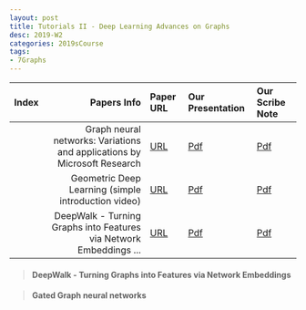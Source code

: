 ```yaml
---
layout: post
title: Tutorials II - Deep Learning Advances on Graphs 
desc: 2019-W2
categories: 2019sCourse
tags:
- 7Graphs
---
```


| Index | Papers Info | Paper URL| Our Presentation |Our Scribe Note |
| -----: | -------------------------------: | :----- | :----- | :----- | 
| | Graph neural networks: Variations and applications   by Microsoft Research  |  [URL](https://www.youtube.com/watch?v=cWIeTMklzNg) | [Pdf]() | [Pdf]() | 
| | Geometric Deep Learning (simple introduction video) |  [URL](https://www.youtube.com/watch?v=D3fnGG7cdjY) | [Pdf]() | [Pdf]() | 
| | DeepWalk - Turning Graphs into Features via Network Embeddings ...  |  [URL](https://www.youtube.com/watch?v=aZNtHJwfIVg) | [Pdf]() | [Pdf]() | 


> ####  DeepWalk - Turning Graphs into Features via Network Embeddings 


> ####  Gated Graph neural networks